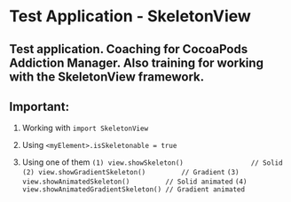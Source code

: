 # Test Application - SkeletonView

## Test application. Coaching for CocoaPods Addiction Manager. Also training for working with the SkeletonView framework.

## Important:

1. Working with 
`import SkeletonView`

2. Using
`<myElement>.isSkeletonable = true`

3. Using one of them
`(1) view.showSkeleton()                 // Solid`
`(2) view.showGradientSkeleton()         // Gradient`
`(3) view.showAnimatedSkeleton()         // Solid animated`
`(4) view.showAnimatedGradientSkeleton() // Gradient animated`
